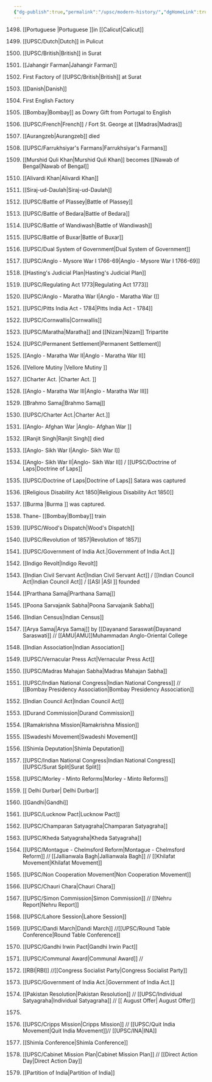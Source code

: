 ```yaml
---
{"dg-publish":true,"permalink":"/upsc/modern-history/","dgHomeLink":true,"dgPassFrontmatter":false}
---
```


1498. [[Portuguese |Portuguese ]]in [[Calicut|Calicut]]
      
1595. [[UPSC/Dutch|Dutch]] in Pulicut
      
1608. [[UPSC/British|British]] in Surat
1609. [[Jahangir Farman|Jahangir Farman]]
1613. First Factory of [[UPSC/British|British]] at Surat
1616. [[Danish|Danish]]
1651. First English Factory
1662. [[Bombay|Bombay]] as Dowry Gift from Portugal to English 
1664. [[UPSC/French|French]]  / Fort St. George at [[Madras|Madras]]
      
1707. [[Aurangzeb|Aurangzeb]] died
1715. [[UPSC/Farrukhsiyar's Farmans|Farrukhsiyar's Farmans]] 
1717. [[Murshid Quli Khan|Murshid Quli Khan]] becomes [[Nawab of Bengal|Nawab of Bengal]]
1740. [[Alivardi Khan|Alivardi Khan]]
1756. [[Siraj-ud-Daulah|Siraj-ud-Daulah]]
1757. [[UPSC/Battle of Plassey|Battle of Plassey]]
1759. [[UPSC/Battle of Bedara|Battle of Bedara]]
1760. [[UPSC/Battle of Wandiwash|Battle of Wandiwash]]
1764. [[UPSC/Battle of Buxar|Battle of Buxar]]
1765. [[UPSC/Dual System of Government|Dual System of Government]]
1767. [[UPSC/Anglo - Mysore War I 1766-69|Anglo - Mysore War I 1766-69]]
1772. [[Hasting's Judicial Plan|Hasting's Judicial Plan]]
1773. [[UPSC/Regulating Act 1773|Regulating Act 1773]]
1775. [[UPSC/Anglo - Maratha War I|Anglo - Maratha War I]]
1784. [[UPSC/Pitts India Act - 1784|Pitts India Act - 1784]] 
1788. [[UPSC/Cornwallis|Cornwallis]]
1789. [[UPSC/Maratha|Maratha]] and [[Nizam|Nizam]] Tripartite
1793. [[UPSC/Permanent Settlement|Permanent Settlement]] 
      
1803. [[Anglo - Maratha War II|Anglo - Maratha War II]]
1806. [[Vellore Mutiny |Vellore Mutiny ]]
1813. [[Charter Act. |Charter Act. ]]
1817. [[Anglo - Maratha War III|Anglo - Maratha War III]]
1828. [[Brahmo Samaj|Brahmo Samaj]]
1833. [[UPSC/Charter Act.|Charter Act.]] 
1838. [[Anglo- Afghan War |Anglo- Afghan War ]]
1839. [[Ranjit Singh|Ranjit Singh]] died
1845. [[Anglo- Sikh War I|Anglo- Sikh War I]]
1848. [[Anglo- Sikh War II|Anglo- Sikh War II]] / [[UPSC/Doctrine of Laps|Doctrine of Laps]]
1849.  [[UPSC/Doctrine of Laps|Doctrine of Laps]] Satara was captured 
1850. [[Religious Disability Act 1850|Religious Disability Act 1850]]
1852. [[Burma |Burma ]] was captured. 
1853. Thane- [[Bombay|Bombay]] train
1854. [[UPSC/Wood's Dispatch|Wood's Dispatch]]  
1857. [[UPSC/Revolution of 1857|Revolution of 1857]]
1858. [[UPSC/Government of India Act.|Government of India Act.]]
1859. [[Indigo Revolt|Indigo Revolt]]
1861. [[Indian Civil Servant Act|Indian Civil Servant Act]] / [[Indian Council Act|Indian Council Act]] / [[ASI |ASI ]] founded
1867. [[Prarthana Samaj|Prarthana Samaj]]
1870. [[Poona Sarvajanik Sabha|Poona Sarvajanik Sabha]] 
1871. [[Indian Census|Indian Census]] 
1875. [[Arya Samaj|Arya Samaj]] by [[Dayanand Saraswati|Dayanand Saraswati]] // [[AMU|AMU]]Muhammadan Anglo-Oriental College
1876. [[Indian Association|Indian Association]]
1878. [[UPSC/Vernacular Press Act|Vernacular Press Act]]
1884. [[UPSC/Madras Mahajan Sabha|Madras Mahajan Sabha]]
1885. [[UPSC/Indian National Congress|Indian National Congress]] // [[Bombay Presidency Association|Bombay Presidency Association]]
1892. [[Indian Council Act|Indian Council Act]]
1893. [[Durand Commission|Durand Commission]]
1897. [[Ramakrishna Mission|Ramakrishna Mission]]
      
1905. [[Swadeshi Movement|Swadeshi Movement]]
1906. [[Shimla Deputation|Shimla Deputation]]
1907. [[UPSC/Indian National Congress|Indian National Congress]] [[UPSC/Surat Split|Surat Split]]
1909. [[UPSC/Morley - Minto Reforms|Morley - Minto Reforms]] 
1911. [[ Delhi Durbar| Delhi Durbar]]
1915. [[Gandhi|Gandhi]] 
1916. [[UPSC/Lucknow Pact|Lucknow Pact]]
1917.  [[UPSC/Champaran Satyagraha|Champaran Satyagraha]]
1918. [[UPSC/Kheda Satyagraha|Kheda Satyagraha]]
1919. [[UPSC/Montague - Chelmsford Reform|Montague - Chelmsford Reform]] // [[Jallianwala Bagh|Jallianwala Bagh]] // [[Khilafat Movement|Khilafat Movement]]
1920. [[UPSC/Non Cooperation Movement|Non Cooperation Movement]]
1922. [[UPSC/Chauri Chara|Chauri Chara]]
1928. [[UPSC/Simon Commission|Simon Commission]] // [[Nehru Report|Nehru Report]]
1929. [[UPSC/Lahore Session|Lahore Session]]
1930. [[UPSC/Dandi March|Dandi March]] //[[UPSC/Round Table Conference|Round Table Conference]]
1931.  [[UPSC/Gandhi Irwin Pact|Gandhi Irwin Pact]]
1932. [[UPSC/Communal Award|Communal Award]] //
1933. [[RBI|RBI]] //[[Congress Socialist Party|Congress Socialist Party]]
1935. [[UPSC/Government of India Act.|Government of India Act.]]
1940. [[Pakistan Resolution|Pakistan Resolution]] // [[UPSC/Individual Satyagraha|Individual Satyagraha]] // [[ August Offer| August Offer]]
1941. 
1942. [[UPSC/Cripps Mission|Cripps Mission]] // [[UPSC/Quit India Movement|Quit India Movement]]// [[UPSC/INA|INA]]
1945. [[Shimla Conference|Shimla Conference]] 
1946. [[UPSC/Cabinet Mission Plan|Cabinet Mission Plan]]  // [[Direct Action Day|Direct Action Day]]
1947. [[Partition of India|Partition of India]] 